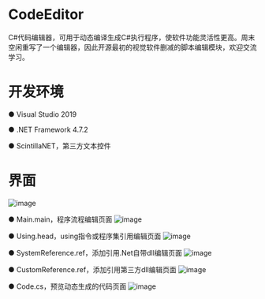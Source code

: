 # CodeEditor
C#代码编辑器，可用于动态编译生成C#执行程序，使软件功能灵活性更高。周末空闲重写了一个编辑器，因此开源最初的视觉软件删减的脚本编辑模块，欢迎交流学习。
# 开发环境
● Visual Studio 2019

● .NET Framework 4.7.2

● ScintillaNET，第三方文本控件

# 界面
![image](https://user-images.githubusercontent.com/17681289/167304202-a5f1c57e-16a1-4894-bbf0-1d7d03bc52b5.png)

● Main.main，程序流程编辑页面
![image](https://user-images.githubusercontent.com/17681289/169446817-c5406cc0-45e4-496d-9e95-80dd3c615d45.png)

● Using.head，using指令或程序集引用编辑页面
![image](https://user-images.githubusercontent.com/17681289/169447002-8f51df0d-667a-48af-8603-a6373a1eafeb.png)

● SystemReference.ref，添加引用.Net自带dll编辑页面
![image](https://user-images.githubusercontent.com/17681289/169447137-5715112b-fb24-40b6-a4ae-ef28265b6cfb.png)

● CustomReference.ref，添加引用第三方dll编辑页面
![image](https://user-images.githubusercontent.com/17681289/169447295-ad6374cb-3475-4af8-a68a-b0caf04e398b.png)

● Code.cs，预览动态生成的代码页面
![image](https://user-images.githubusercontent.com/17681289/169447405-ee20f156-f0f5-417b-a6cb-f0f33d566236.png)
